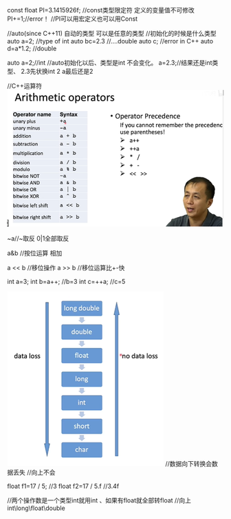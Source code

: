 const float PI=3.1415926f; //const类型限定符 定义的变量值不可修改
PI+=1;//error！ 
//PI可以用宏定义也可以用Const

//auto(since C++11) 自动的类型  可以是任意的类型
//初始化的时候是什么类型
auto a=2; //type of int 
auto bc=2.3 //....double
auto c; //error in C++
auto d=a*1.2; //double

auto a=2;//int
//auto初始化以后、类型是int 不会变化。
a=2.3;//结果还是int类型、 2.3先状换int 2  a最后还是2


//C++运算符
![Alt text](image-2.png)

~a//~取反   0|1全部取反

a&b //按位运算  相加

a << b  //移位操作
a >> b  //移位运算比+-快

int a=3;
int b=a++; //b=3
int c=++a; //c=5

![Alt text](image-3.png)
//数据向下转换会数据丢失
//向上不会

float f1=17 / 5;   //3
float f2=17 / 5.f  //3.4f

//两个操作数是一个类型int就用int  、如果有float就全部转float
//向上 int\long\float\double 